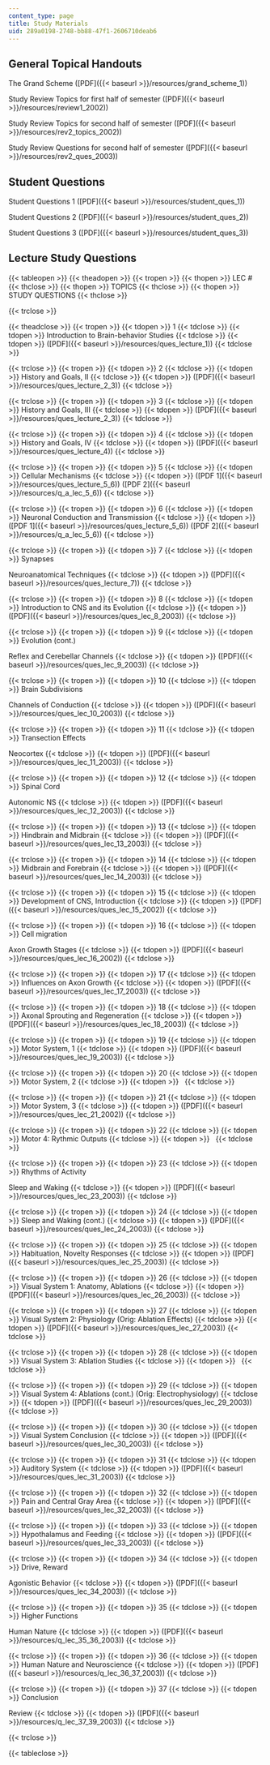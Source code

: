 ```yaml
---
content_type: page
title: Study Materials
uid: 289a0198-2748-bb88-47f1-2606710deab6
---
```


General Topical Handouts
------------------------

The Grand Scheme ([PDF]({{< baseurl >}}/resources/grand_scheme_1))

Study Review Topics for first half of semester ([PDF]({{< baseurl >}}/resources/review1_2002))

Study Review Topics for second half of semester ([PDF]({{< baseurl >}}/resources/rev2_topics_2002))

Study Review Questions for second half of semester ([PDF]({{< baseurl >}}/resources/rev2_ques_2003))

Student Questions
-----------------

Student Questions 1 ([PDF]({{< baseurl >}}/resources/student_ques_1))

Student Questions 2 ([PDF]({{< baseurl >}}/resources/student_ques_2))

Student Questions 3 ([PDF]({{< baseurl >}}/resources/student_ques_3))

Lecture Study Questions
-----------------------

{{< tableopen >}}
{{< theadopen >}}
{{< tropen >}}
{{< thopen >}}
LEC #
{{< thclose >}}
{{< thopen >}}
TOPICS
{{< thclose >}}
{{< thopen >}}
STUDY QUESTIONS
{{< thclose >}}

{{< trclose >}}

{{< theadclose >}}
{{< tropen >}}
{{< tdopen >}}
1
{{< tdclose >}}
{{< tdopen >}}
Introduction to Brain-behavior Studies
{{< tdclose >}}
{{< tdopen >}}
([PDF]({{< baseurl >}}/resources/ques_lecture_1))
{{< tdclose >}}

{{< trclose >}}
{{< tropen >}}
{{< tdopen >}}
2
{{< tdclose >}}
{{< tdopen >}}
History and Goals, II
{{< tdclose >}}
{{< tdopen >}}
([PDF]({{< baseurl >}}/resources/ques_lecture_2_3))
{{< tdclose >}}

{{< trclose >}}
{{< tropen >}}
{{< tdopen >}}
3
{{< tdclose >}}
{{< tdopen >}}
History and Goals, III
{{< tdclose >}}
{{< tdopen >}}
([PDF]({{< baseurl >}}/resources/ques_lecture_2_3))
{{< tdclose >}}

{{< trclose >}}
{{< tropen >}}
{{< tdopen >}}
4
{{< tdclose >}}
{{< tdopen >}}
History and Goals, IV
{{< tdclose >}}
{{< tdopen >}}
([PDF]({{< baseurl >}}/resources/ques_lecture_4))
{{< tdclose >}}

{{< trclose >}}
{{< tropen >}}
{{< tdopen >}}
5
{{< tdclose >}}
{{< tdopen >}}
Cellular Mechanisms
{{< tdclose >}}
{{< tdopen >}}
([PDF 1]({{< baseurl >}}/resources/ques_lecture_5_6)) ([PDF 2]({{< baseurl >}}/resources/q_a_lec_5_6))
{{< tdclose >}}

{{< trclose >}}
{{< tropen >}}
{{< tdopen >}}
6
{{< tdclose >}}
{{< tdopen >}}
Neuronal Conduction and Transmission
{{< tdclose >}}
{{< tdopen >}}
([PDF 1]({{< baseurl >}}/resources/ques_lecture_5_6)) ([PDF 2]({{< baseurl >}}/resources/q_a_lec_5_6))
{{< tdclose >}}

{{< trclose >}}
{{< tropen >}}
{{< tdopen >}}
7
{{< tdclose >}}
{{< tdopen >}}
Synapses  
  
Neuroanatomical Techniques
{{< tdclose >}}
{{< tdopen >}}
([PDF]({{< baseurl >}}/resources/ques_lecture_7))
{{< tdclose >}}

{{< trclose >}}
{{< tropen >}}
{{< tdopen >}}
8
{{< tdclose >}}
{{< tdopen >}}
Introduction to CNS and its Evolution
{{< tdclose >}}
{{< tdopen >}}
([PDF]({{< baseurl >}}/resources/ques_lec_8_2003))
{{< tdclose >}}

{{< trclose >}}
{{< tropen >}}
{{< tdopen >}}
9
{{< tdclose >}}
{{< tdopen >}}
Evolution (cont.)  
  
Reflex and Cerebellar Channels
{{< tdclose >}}
{{< tdopen >}}
([PDF]({{< baseurl >}}/resources/ques_lec_9_2003))
{{< tdclose >}}

{{< trclose >}}
{{< tropen >}}
{{< tdopen >}}
10
{{< tdclose >}}
{{< tdopen >}}
Brain Subdivisions  
  
Channels of Conduction
{{< tdclose >}}
{{< tdopen >}}
([PDF]({{< baseurl >}}/resources/ques_lec_10_2003))
{{< tdclose >}}

{{< trclose >}}
{{< tropen >}}
{{< tdopen >}}
11
{{< tdclose >}}
{{< tdopen >}}
Transection Effects  
  
Neocortex
{{< tdclose >}}
{{< tdopen >}}
([PDF]({{< baseurl >}}/resources/ques_lec_11_2003))
{{< tdclose >}}

{{< trclose >}}
{{< tropen >}}
{{< tdopen >}}
12
{{< tdclose >}}
{{< tdopen >}}
Spinal Cord  
  
Autonomic NS
{{< tdclose >}}
{{< tdopen >}}
([PDF]({{< baseurl >}}/resources/ques_lec_12_2003))
{{< tdclose >}}

{{< trclose >}}
{{< tropen >}}
{{< tdopen >}}
13
{{< tdclose >}}
{{< tdopen >}}
Hindbrain and Midbrain
{{< tdclose >}}
{{< tdopen >}}
([PDF]({{< baseurl >}}/resources/ques_lec_13_2003))
{{< tdclose >}}

{{< trclose >}}
{{< tropen >}}
{{< tdopen >}}
14
{{< tdclose >}}
{{< tdopen >}}
Midbrain and Forebrain
{{< tdclose >}}
{{< tdopen >}}
([PDF]({{< baseurl >}}/resources/ques_lec_14_2003))
{{< tdclose >}}

{{< trclose >}}
{{< tropen >}}
{{< tdopen >}}
15
{{< tdclose >}}
{{< tdopen >}}
Development of CNS, Introduction
{{< tdclose >}}
{{< tdopen >}}
([PDF]({{< baseurl >}}/resources/ques_lec_15_2002))
{{< tdclose >}}

{{< trclose >}}
{{< tropen >}}
{{< tdopen >}}
16
{{< tdclose >}}
{{< tdopen >}}
Cell migration  
  
Axon Growth Stages
{{< tdclose >}}
{{< tdopen >}}
([PDF]({{< baseurl >}}/resources/ques_lec_16_2002))
{{< tdclose >}}

{{< trclose >}}
{{< tropen >}}
{{< tdopen >}}
17
{{< tdclose >}}
{{< tdopen >}}
Influences on Axon Growth
{{< tdclose >}}
{{< tdopen >}}
([PDF]({{< baseurl >}}/resources/ques_lec_17_2003))
{{< tdclose >}}

{{< trclose >}}
{{< tropen >}}
{{< tdopen >}}
18
{{< tdclose >}}
{{< tdopen >}}
Axonal Sprouting and Regeneration
{{< tdclose >}}
{{< tdopen >}}
([PDF]({{< baseurl >}}/resources/ques_lec_18_2003))
{{< tdclose >}}

{{< trclose >}}
{{< tropen >}}
{{< tdopen >}}
19
{{< tdclose >}}
{{< tdopen >}}
Motor System, 1
{{< tdclose >}}
{{< tdopen >}}
([PDF]({{< baseurl >}}/resources/ques_lec_19_2003))
{{< tdclose >}}

{{< trclose >}}
{{< tropen >}}
{{< tdopen >}}
20
{{< tdclose >}}
{{< tdopen >}}
Motor System, 2
{{< tdclose >}}
{{< tdopen >}}
 
{{< tdclose >}}

{{< trclose >}}
{{< tropen >}}
{{< tdopen >}}
21
{{< tdclose >}}
{{< tdopen >}}
Motor System, 3
{{< tdclose >}}
{{< tdopen >}}
([PDF]({{< baseurl >}}/resources/ques_lec_21_2002))
{{< tdclose >}}

{{< trclose >}}
{{< tropen >}}
{{< tdopen >}}
22
{{< tdclose >}}
{{< tdopen >}}
Motor 4: Rythmic Outputs
{{< tdclose >}}
{{< tdopen >}}
 
{{< tdclose >}}

{{< trclose >}}
{{< tropen >}}
{{< tdopen >}}
23
{{< tdclose >}}
{{< tdopen >}}
Rhythms of Activity  
  
Sleep and Waking
{{< tdclose >}}
{{< tdopen >}}
([PDF]({{< baseurl >}}/resources/ques_lec_23_2003))
{{< tdclose >}}

{{< trclose >}}
{{< tropen >}}
{{< tdopen >}}
24
{{< tdclose >}}
{{< tdopen >}}
Sleep and Waking (cont.)
{{< tdclose >}}
{{< tdopen >}}
([PDF]({{< baseurl >}}/resources/ques_lec_24_2003))
{{< tdclose >}}

{{< trclose >}}
{{< tropen >}}
{{< tdopen >}}
25
{{< tdclose >}}
{{< tdopen >}}
Habituation, Novelty Responses
{{< tdclose >}}
{{< tdopen >}}
([PDF]({{< baseurl >}}/resources/ques_lec_25_2003))
{{< tdclose >}}

{{< trclose >}}
{{< tropen >}}
{{< tdopen >}}
26
{{< tdclose >}}
{{< tdopen >}}
Visual System 1: Anatomy, Ablations
{{< tdclose >}}
{{< tdopen >}}
([PDF]({{< baseurl >}}/resources/ques_lec_26_2003))
{{< tdclose >}}

{{< trclose >}}
{{< tropen >}}
{{< tdopen >}}
27
{{< tdclose >}}
{{< tdopen >}}
Visual System 2: Physiology (Orig: Ablation Effects)
{{< tdclose >}}
{{< tdopen >}}
([PDF]({{< baseurl >}}/resources/ques_lec_27_2003))
{{< tdclose >}}

{{< trclose >}}
{{< tropen >}}
{{< tdopen >}}
28
{{< tdclose >}}
{{< tdopen >}}
Visual System 3: Ablation Studies
{{< tdclose >}}
{{< tdopen >}}
 
{{< tdclose >}}

{{< trclose >}}
{{< tropen >}}
{{< tdopen >}}
29
{{< tdclose >}}
{{< tdopen >}}
Visual System 4: Ablations (cont.) (Orig: Electrophysiology)
{{< tdclose >}}
{{< tdopen >}}
([PDF]({{< baseurl >}}/resources/ques_lec_29_2003))
{{< tdclose >}}

{{< trclose >}}
{{< tropen >}}
{{< tdopen >}}
30
{{< tdclose >}}
{{< tdopen >}}
Visual System Conclusion
{{< tdclose >}}
{{< tdopen >}}
([PDF]({{< baseurl >}}/resources/ques_lec_30_2003))
{{< tdclose >}}

{{< trclose >}}
{{< tropen >}}
{{< tdopen >}}
31
{{< tdclose >}}
{{< tdopen >}}
Auditory System
{{< tdclose >}}
{{< tdopen >}}
([PDF]({{< baseurl >}}/resources/ques_lec_31_2003))
{{< tdclose >}}

{{< trclose >}}
{{< tropen >}}
{{< tdopen >}}
32
{{< tdclose >}}
{{< tdopen >}}
Pain and Central Gray Area
{{< tdclose >}}
{{< tdopen >}}
([PDF]({{< baseurl >}}/resources/ques_lec_32_2003))
{{< tdclose >}}

{{< trclose >}}
{{< tropen >}}
{{< tdopen >}}
33
{{< tdclose >}}
{{< tdopen >}}
Hypothalamus and Feeding
{{< tdclose >}}
{{< tdopen >}}
([PDF]({{< baseurl >}}/resources/ques_lec_33_2003))
{{< tdclose >}}

{{< trclose >}}
{{< tropen >}}
{{< tdopen >}}
34
{{< tdclose >}}
{{< tdopen >}}
Drive, Reward  
  
Agonistic Behavior
{{< tdclose >}}
{{< tdopen >}}
([PDF]({{< baseurl >}}/resources/ques_lec_34_2003))
{{< tdclose >}}

{{< trclose >}}
{{< tropen >}}
{{< tdopen >}}
35
{{< tdclose >}}
{{< tdopen >}}
Higher Functions  
  
Human Nature
{{< tdclose >}}
{{< tdopen >}}
([PDF]({{< baseurl >}}/resources/q_lec_35_36_2003))
{{< tdclose >}}

{{< trclose >}}
{{< tropen >}}
{{< tdopen >}}
36
{{< tdclose >}}
{{< tdopen >}}
Human Nature and Neuroscience
{{< tdclose >}}
{{< tdopen >}}
([PDF]({{< baseurl >}}/resources/q_lec_36_37_2003))
{{< tdclose >}}

{{< trclose >}}
{{< tropen >}}
{{< tdopen >}}
37
{{< tdclose >}}
{{< tdopen >}}
Conclusion  
  
Review
{{< tdclose >}}
{{< tdopen >}}
([PDF]({{< baseurl >}}/resources/q_lec_37_39_2003))
{{< tdclose >}}

{{< trclose >}}

{{< tableclose >}}